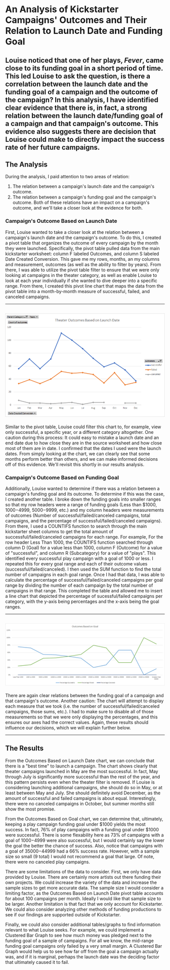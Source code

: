 # An Analysis of Kickstarter Campaigns' Outcomes and Their Relation to Launch Date and Funding Goal
Louise noticed that one of her plays, *Fever*, came close to its funding goal in a short period of time. This led Louise to ask the question, is there a correlation between the launch date and the funding goal of a campaign and the outcome of the campaign? In this analysis, I have identified clear evidence that there is, in fact, a strong relation between the launch date/funding goal of a campaign and that campaign's outcome. This evidence also suggests there are decision that Louise could make to directly impact the success rate of her future campaigns.
---
## The Analysis
During the analysis, I paid attention to two areas of relation:
  1. The relation between a campaign's launch date and the campaign's outcome.
  2. The relation between a campaign's funding goal and the campaign's outcome.
Both of these relations have an impact on a campaign's outcome, and we'll take a closer look at the evidence for both.

### Campaign's Outcome Based on Launch Date
First, Louise wanted to take a closer look at the relation between a campaign's launch date and the campaign's outcome. To do this, I created a pivot table that organizes the outcome of every campaign by the month they were launched. Specifically, the pivot table pulled data from the main kickstarter worksheet: column F labeled Outcomes, and column S labeled Date Created Conversion. This gave me my rows, months, an my columns and measurement, outcomes (as well as the ability to filter by years). From there, I was able to utilize the pivot table filter to ensure that we were only looking at campaigns in the theater category, as well as enable Louise to look at each year individually if she wanted to dive deeper into a specific range. From there, I created this pivot line chart that maps the data from the pivot table into a month-by-month measure of successful, failed, and canceled campaigns.

---
![](resources/Theater_Outcomes_vs_Launch.png)
---
Similar to the pivot table, Louise could filter this chart to, for example, view only successful, a specific year, or a different category altogether. One caution during this process: It could easy to mistake a launch date and an end date due to how close they are in the source worksheet and how close most of them are in date. I confirmed that the dates I used were the launch dates. From simply looking at the chart, we can clearly see that some months perform better than others, and we can make informed decisions off of this evidence. We'll revisit this shortly in our results analysis.

### Campaign's Outcome Based on Funding Goal
Additionally, Louise wanted to determine if there was a relation between a campaign's funding goal and its outcome. To determine if this was the case, I created another table. I broke down the funding goals into smaller ranges so that my row headers were a range of funding goals (Less than $1000, $1000-$4999, $5000-$9999, etc.) and my column headers were measurements of outcomes (Number of successful/failed/canceled campaigns, total campaigns, and the percentage of successful/failed/canceled campaigns). From there, I used a COUNTIFS function to search through the main kickstarter sheet columns to get the total amount of successful/failed/canceled campaigns for each range. For example, For the row header Less Than 1000, the COUNTIFS function searched through column D (Goal) for a value less than 1000, column F (Outcome) for a value of "successful", and column R (Subcategory) for a value of "plays". This identified every successful play campaign with a goal of 1000 or less. I repeated this for every goal range and each of their outcome values (successful/failed/canceled). I then used the SUM function to find the total number of campaigns in each goal range. Once I had that data, I was able to calculate the percentage of successful/failed/canceled campaigns per goal range by dividing the number of each campaign by the total number of campaigns in that range. This completed the table and allowed me to insert a line chart that depicted the percentage of sucessful/failed campaigns per category, with the y-axis being percentages and the x-axis being the goal ranges.

---
![](resources/Outcomes_vs_Goals.png)
---
There are again clear relations between the funding goal of a campaign and that campaign's outcome. Another caution: The chart will attempt to display each measure that we took (i.e. the number of successful/failed/canceled campaigns, those sums, etc.). I had to make sure to disable all of those measurements so that we were only displaying the percentages, and this ensures our axes had the correct values. Again, these results should influence our decisions, which we will explain further below.

---
## The Results
From the Outcomes Based on Launch Date chart, we can conclude that there is a "best time" to launch a campaign. The chart shows clearly that theater campaigns launched in May are the most successful. In fact, May through July is significantly more successful than the rest of the year, and this pattern persists even when the theater filter is removed. If Louise is considering launching additional campaigns, she should do so in May, or at least between May and July. She should definitely avoid December, as the amount of successful and failed campaigns is about equal. Interestingly, there were no canceled campaigns in October, but summer months still show the most promise.

From the Outcomes Based on Goal chart, we can determine that, ultimately, keeping a play campaign funding goal under $1000 yields the most success. In fact, 76% of play campaigns with a funding goal under $1000 were successful. There is some flexability here as 73% of campaigns with a goal of $1000-$4999 were also successful, but I would certainly say the lower the goal the better the chance of success. Also, notice that campaigns with a goal of $35000-$44999 had a 66% success rate. However, with a sample size so small (9 total) I would not recommend a goal that large. Of note, there were no canceled play campaigns.

There are some limitations of the data to consider. First, we only have data provided by Louise. There are certainly more artists out there funding their own projects. We could increase the variety of the data and increase the sample sizes to get more accurate data. The sample size I would consider a limiting factor, as the Outcomes Based on Launch Date pivot table accounts for about 100 campaigns per month. Ideally I would like that sample size to be larger. Another limitation is that fact that we only account for Kickstarter. We could also consider analyzing other methods of funding productions to see if our findings are supported outside of Kickstarter.

Finally, we could also consider additional tables/graphs to find information relevant to what Louise seeks. For example, we could implement a Clustered Bar Graph to see how much money was pledged next to the funding goal of a sample of campaigns. For all we know, the mid-range funding goal campaigns only failed by a very small margin. A Clustered Bar Graph would help us to see how far off from the goal a campaign actually was, and if it is marginal, perhaps the launch date was the deciding factor that ultimately caused it to fail. 



